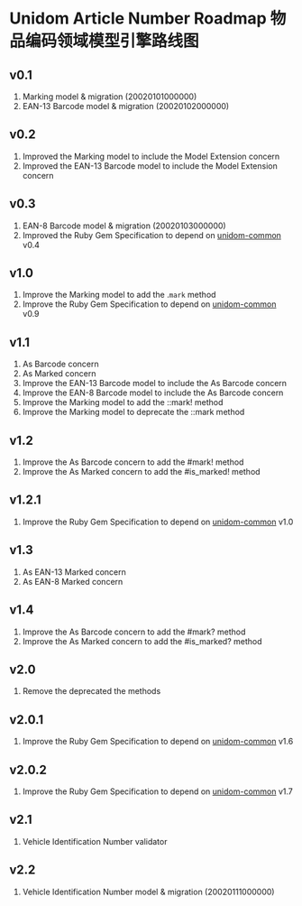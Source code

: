 # Unidom Article Number Roadmap 物品编码领域模型引擎路线图

## v0.1
1. Marking model & migration (20020101000000)
2. EAN-13 Barcode model & migration (20020102000000)

## v0.2
1. Improved the Marking model to include the Model Extension concern
2. Improved the EAN-13 Barcode model to include the Model Extension concern

## v0.3
1. EAN-8 Barcode model & migration (20020103000000)
2. Improved the Ruby Gem Specification to depend on [unidom-common](https://github.com/topbitdu/unidom-common) v0.4

## v1.0
1. Improve the Marking model to add the .``mark`` method
2. Improve the Ruby Gem Specification to depend on [unidom-common](https://github.com/topbitdu/unidom-common) v0.9

## v1.1
1. As Barcode concern
2. As Marked concern
3. Improve the EAN-13 Barcode model to include the As Barcode concern
4. Improve the EAN-8 Barcode model to include the As Barcode concern
5. Improve the Marking model to add the ::mark! method
6. Improve the Marking model to deprecate the ::mark method

## v1.2
1. Improve the As Barcode concern to add the #mark! method
2. Improve the As Marked concern to add the #is_marked! method

## v1.2.1
1. Improve the Ruby Gem Specification to depend on [unidom-common](https://github.com/topbitdu/unidom-common) v1.0

## v1.3
1. As EAN-13 Marked concern
2. As EAN-8 Marked concern

## v1.4
1. Improve the As Barcode concern to add the #mark? method
2. Improve the As Marked concern to add the #is_marked? method

## v2.0
1. Remove the deprecated the methods

## v2.0.1
1. Improve the Ruby Gem Specification to depend on [unidom-common](https://github.com/topbitdu/unidom-common) v1.6

## v2.0.2
1. Improve the Ruby Gem Specification to depend on [unidom-common](https://github.com/topbitdu/unidom-common) v1.7

## v2.1
1. Vehicle Identification Number validator

## v2.2
1. Vehicle Identification Number model & migration (20020111000000)

